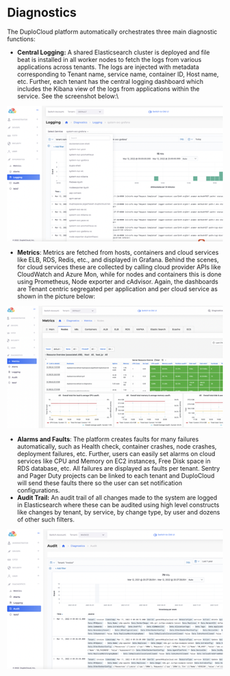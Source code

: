 # Diagnostics

The DuploCloud platform automatically orchestrates three main diagnostic functions:

* **Central Logging:** A shared Elasticsearch cluster is deployed and file beat is installed in all worker nodes to fetch the logs from various applications across tenants. The logs are injected with metadata corresponding to Tenant name, service name, container ID, Host name, etc. Further, each tenant has the central logging dashboard which includes the Kibana view of the logs from applications within the service. See the screenshot below:\


![](<../.gitbook/assets/Screen Shot 2022-03-12 at 8.23.48 PM.png>)

* **Metrics**: Metrics are fetched from hosts, containers and cloud services like ELB, RDS, Redis, etc., and displayed in Grafana. Behind the scenes, for cloud services these are collected by calling cloud provider APIs like CloudWatch and Azure Mon, while for nodes and containers this is done using Prometheus, Node exporter and cAdvisor. Again, the dashboards are Tenant centric segregated per application and per cloud service as shown in the picture below:

![](<../.gitbook/assets/Screen Shot 2022-03-12 at 8.29.48 PM.png>)

* **Alarms and Faults**: The platform creates faults for many failures automatically, such as Health check, container crashes, node crashes, deployment failures, etc. Further, users can easily set alarms on cloud services like CPU and Memory on EC2 instances, Free Disk space in RDS database, etc. All failures are displayed as faults per tenant. Sentry and Pager Duty projects can be linked to each tenant and DuploCloud will send these faults there so the user can set notification configurations.
* **Audit Trail:** An audit trail of all changes made to the system are logged in Elasticsearch where these can be audited using high level constructs like changes by tenant, by service, by change type, by user and dozens of other such filters.

![](<../.gitbook/assets/Screen Shot 2022-03-12 at 8.37.47 PM.png>)

&#x20;
